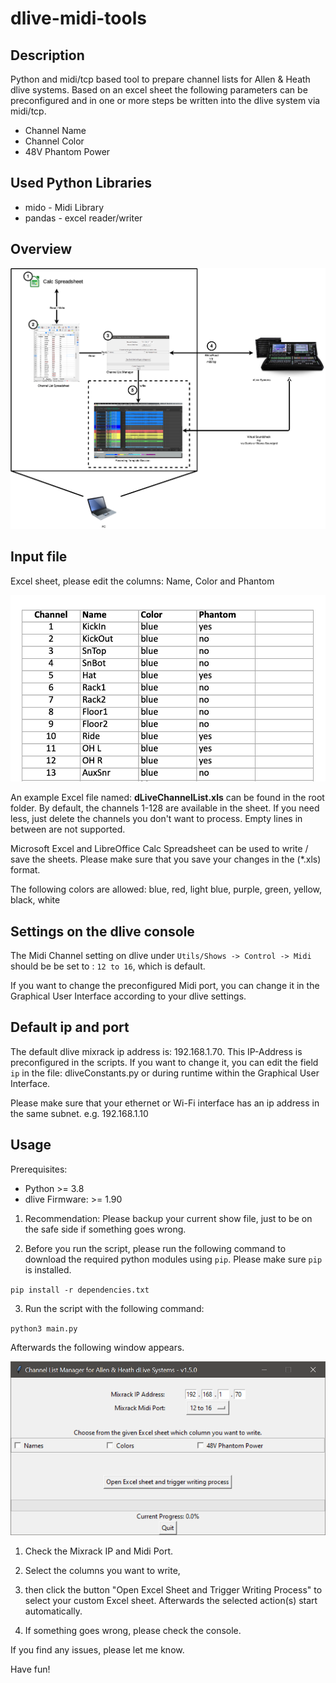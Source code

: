 # dlive-midi-tools
## Description
Python and midi/tcp based tool to prepare channel lists for Allen &amp; Heath dlive systems. Based on an excel sheet the following parameters can be preconfigured and in one or more steps be written into the dlive system via midi/tcp. 
- Channel Name
- Channel Color
- 48V Phantom Power

## Used Python Libraries
* mido - Midi Library
* pandas - excel reader/writer

## Overview
![Overview](overview.drawio.png)

## Input file
Excel sheet, please edit the columns: Name, Color and Phantom

![Excel](excel.png)

An example Excel file named: **dLiveChannelList.xls** can be found in the root folder. 
By default, the channels 1-128 are available in the sheet. If you need less, 
just delete the channels you don't want to process. Empty lines in between are not supported.

Microsoft Excel and LibreOffice Calc Spreadsheet can be used to write / save the sheets.
Please make sure that you save your changes in the (*.xls) format. 

The following colors are allowed:
blue, red, light blue, purple, green, yellow, black, white

## Settings on the dlive console
The Midi Channel setting on dlive under `Utils/Shows -> Control -> Midi` should be be set to : `12 to 16`, which is default.

If you want to change the preconfigured Midi port, you can change it in the Graphical User Interface according to your dlive settings. 

## Default ip and port
The default dlive mixrack ip address is: 192.168.1.70. This IP-Address is preconfigured in the scripts. If you want to 
change it, you can edit the field `ip` in the file: dliveConstants.py or during runtime within the Graphical User Interface.  

Please make sure that your ethernet or Wi-Fi interface has an ip address in the same subnet. e.g. 192.168.1.10
 

## Usage
Prerequisites: 
* Python >= 3.8
* dlive Firmware: >= 1.90

1. Recommendation: Please backup your current show file, just to be on the safe side if something goes wrong.

2. Before you run the script, please run the following command to download the required python modules using `pip`. Please make sure `pip` is installed.

`pip install -r dependencies.txt`

3. Run the script with the following command: 

`python3 main.py`

Afterwards the following window appears. 

![Gui](gui.png)

1. Check the Mixrack IP and Midi Port.

2. Select the columns you want to write, 

3. then click the button "Open Excel Sheet and Trigger Writing Process" to select your custom Excel sheet. Afterwards the selected action(s) start automatically.

4. If something goes wrong, please check the console.

If you find any issues, please let me know.

Have fun!